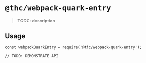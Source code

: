 # `@thc/webpack-quark-entry`

> TODO: description

## Usage

```
const webpackQuarkEntry = require('@thc/webpack-quark-entry');

// TODO: DEMONSTRATE API
```
